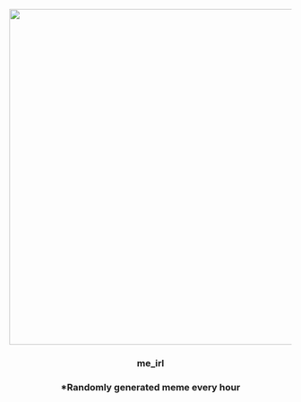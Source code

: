 <p align="center">
        <img src="https://i.redd.it/j107g9iofkx91.png" width="600" height="600">
        </p>
        <h3 align="center">me_irl</h3>
        <h3 align="center">*Randomly generated meme every hour</h3>
    